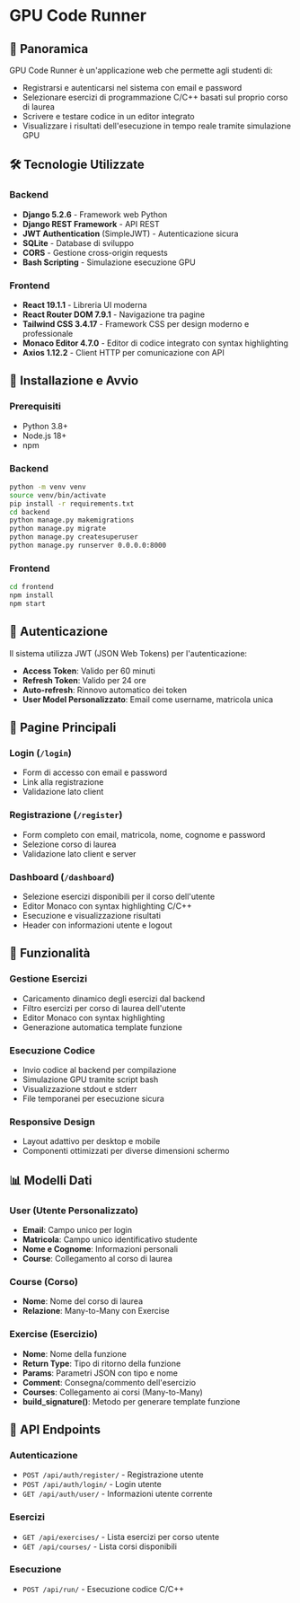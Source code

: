 # GPU Code Runner

## 🎯 Panoramica

GPU Code Runner è un'applicazione web che permette agli studenti di:
- Registrarsi e autenticarsi nel sistema con email e password
- Selezionare esercizi di programmazione C/C++ basati sul proprio corso di laurea
- Scrivere e testare codice in un editor integrato
- Visualizzare i risultati dell'esecuzione in tempo reale tramite simulazione GPU

## 🛠️ Tecnologie Utilizzate

### Backend
- **Django 5.2.6** - Framework web Python
- **Django REST Framework** - API REST
- **JWT Authentication** (SimpleJWT) - Autenticazione sicura
- **SQLite** - Database di sviluppo
- **CORS** - Gestione cross-origin requests
- **Bash Scripting** - Simulazione esecuzione GPU

### Frontend
- **React 19.1.1** - Libreria UI moderna
- **React Router DOM 7.9.1** - Navigazione tra pagine
- **Tailwind CSS 3.4.17** - Framework CSS per design moderno e professionale
- **Monaco Editor 4.7.0** - Editor di codice integrato con syntax highlighting
- **Axios 1.12.2** - Client HTTP per comunicazione con API

## 🚀 Installazione e Avvio

### Prerequisiti
- Python 3.8+
- Node.js 18+
- npm

### Backend
```bash
python -m venv venv
source venv/bin/activate
pip install -r requirements.txt
cd backend
python manage.py makemigrations
python manage.py migrate
python manage.py createsuperuser
python manage.py runserver 0.0.0.0:8000
```

### Frontend
```bash
cd frontend
npm install
npm start
```

## 🔐 Autenticazione

Il sistema utilizza JWT (JSON Web Tokens) per l'autenticazione:
- **Access Token**: Valido per 60 minuti
- **Refresh Token**: Valido per 24 ore
- **Auto-refresh**: Rinnovo automatico dei token
- **User Model Personalizzato**: Email come username, matricola unica

## 📱 Pagine Principali

### Login (`/login`)
- Form di accesso con email e password
- Link alla registrazione
- Validazione lato client

### Registrazione (`/register`)
- Form completo con email, matricola, nome, cognome e password
- Selezione corso di laurea
- Validazione lato client e server

### Dashboard (`/dashboard`)
- Selezione esercizi disponibili per il corso dell'utente
- Editor Monaco con syntax highlighting C/C++
- Esecuzione e visualizzazione risultati
- Header con informazioni utente e logout

## 🎯 Funzionalità

### Gestione Esercizi
- Caricamento dinamico degli esercizi dal backend
- Filtro esercizi per corso di laurea dell'utente
- Editor Monaco con syntax highlighting
- Generazione automatica template funzione

### Esecuzione Codice
- Invio codice al backend per compilazione
- Simulazione GPU tramite script bash
- Visualizzazione stdout e stderr
- File temporanei per esecuzione sicura

### Responsive Design
- Layout adattivo per desktop e mobile
- Componenti ottimizzati per diverse dimensioni schermo

## 📊 Modelli Dati

### User (Utente Personalizzato)
- **Email**: Campo unico per login
- **Matricola**: Campo unico identificativo studente
- **Nome e Cognome**: Informazioni personali
- **Course**: Collegamento al corso di laurea

### Course (Corso)
- **Nome**: Nome del corso di laurea
- **Relazione**: Many-to-Many con Exercise

### Exercise (Esercizio)
- **Nome**: Nome della funzione
- **Return Type**: Tipo di ritorno della funzione
- **Params**: Parametri JSON con tipo e nome
- **Comment**: Consegna/commento dell'esercizio
- **Courses**: Collegamento ai corsi (Many-to-Many)
- **build_signature()**: Metodo per generare template funzione

## 🔄 API Endpoints

### Autenticazione
- `POST /api/auth/register/` - Registrazione utente
- `POST /api/auth/login/` - Login utente
- `GET /api/auth/user/` - Informazioni utente corrente

### Esercizi
- `GET /api/exercises/` - Lista esercizi per corso utente
- `GET /api/courses/` - Lista corsi disponibili

### Esecuzione
- `POST /api/run/` - Esecuzione codice C/C++

